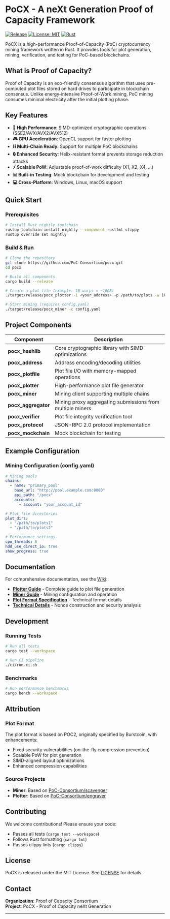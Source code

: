# PoCX - A neXt Generation Proof of Capacity Framework

[![Release](https://img.shields.io/github/v/release/PoC-Consortium/pocx)](https://github.com/PoC-Consortium/pocx/releases)
[![License: MIT](https://img.shields.io/badge/License-MIT-yellow.svg)](https://opensource.org/licenses/MIT)
[![Rust](https://img.shields.io/badge/rust-%3E%3D1.91.0--nightly-brightgreen.svg)](https://www.rust-lang.org)

PoCX is a high-performance Proof-of-Capacity (PoC) cryptocurrency mining framework written in Rust. It provides tools for plot generation, mining, verification, and testing for PoC-based blockchains.

## What is Proof of Capacity?

Proof of Capacity is an eco-friendly consensus algorithm that uses pre-computed plot files stored on hard drives to participate in blockchain consensus. Unlike energy-intensive Proof-of-Work mining, PoC mining consumes minimal electricity after the initial plotting phase.

## Key Features

- **🚀 High Performance**: SIMD-optimized cryptographic operations (SSE2/AVX/AVX2/AVX512)
- **🎮 GPU Acceleration**: OpenCL support for faster plotting
- **⛓️ Multi-Chain Ready**: Support for multiple PoC blockchains
- **🔒 Enhanced Security**: Helix-resistant format prevents storage reduction attacks
- **⚡ Scalable PoW**: Adjustable proof-of-work difficulty (X1, X2, X4, ...)
- **📊 Built-in Testing**: Mock blockchain for development and testing
- **💻 Cross-Platform**: Windows, Linux, macOS support

## Quick Start

### Prerequisites

```bash
# Install Rust nightly toolchain
rustup toolchain install nightly --component rustfmt clippy
rustup override set nightly
```

### Build & Run

```bash
# Clone the repository
git clone https://github.com/PoC-Consortium/pocx.git
cd pocx

# Build all components
cargo build --release

# Create a plot file (example: 10 warps = ~10GB)
./target/release/pocx_plotter -i <your_address> -p /path/to/plots -w 10

# Start mining (requires config.yaml)
./target/release/pocx_miner -c config.yaml
```

## Project Components

| Component | Description |
|-----------|-------------|
| **pocx_hashlib** | Core cryptographic library with SIMD optimizations |
| **pocx_address** | Address encoding/decoding utilities |
| **pocx_plotfile** | Plot file I/O with memory-mapped operations |
| **pocx_plotter** | High-performance plot file generator |
| **pocx_miner** | Mining client supporting multiple chains |
| **pocx_aggregator** | Mining proxy aggregating submissions from multiple miners |
| **pocx_verifier** | Plot file integrity verification tool |
| **pocx_protocol** | JSON-RPC 2.0 protocol implementation |
| **pocx_mockchain** | Mock blockchain for testing |

## Example Configuration

### Mining Configuration (config.yaml)

```yaml
# Mining pools
chains:
  - name: "primary_pool"
    base_url: "http://pool.example.com:8080"
    api_path: "/pocx"
    accounts:
      - account: "your_account_id"

# Plot file directories  
plot_dirs:
  - "/path/to/plots1"
  - "/path/to/plots2"

# Performance settings
cpu_threads: 8
hdd_use_direct_io: true
show_progress: true
```

## Documentation

For comprehensive documentation, see the [Wiki](wiki/):
- **[Plotter Guide](wiki/Plotter-Guide.md)** - Complete guide to plot file generation
- **[Miner Guide](wiki/Miner-Guide.md)** - Mining configuration and operation
- **[Plot Format Specification](wiki/Plot-Format.md)** - Technical format details
- **[Technical Details](wiki/Technical-Details.md)** - Nonce construction and security analysis

## Development

### Running Tests

```bash
# Run all tests
cargo test --workspace

# Run CI pipeline
./ci/run-ci.sh
```

### Benchmarks

```bash
# Run performance benchmarks
cargo bench --workspace
```

## Attribution

### Plot Format
The plot format is based on POC2, originally specified by Burstcoin, with enhancements:
- Fixed security vulnerabilities (on-the-fly compression prevention)
- Scalable PoW for plot generation
- SIMD-aligned layout optimizations
- Enhanced compression capabilities

### Source Projects
- **Miner**: Based on [PoC-Consortium/scavenger](https://github.com/PoC-Consortium/scavenger)
- **Plotter**: Based on [PoC-Consortium/engraver](https://github.com/PoC-Consortium/engraver)

## Contributing

We welcome contributions! Please ensure your code:
- Passes all tests (`cargo test --workspace`)
- Follows Rust formatting (`cargo fmt`)
- Passes clippy lints (`cargo clippy`)

## License

PoCX is released under the MIT License. See [LICENSE](LICENSE) for details.

## Contact

**Organization**: Proof of Capacity Consortium  
**Project**: PoCX - Proof of Capacity neXt Generation

---
